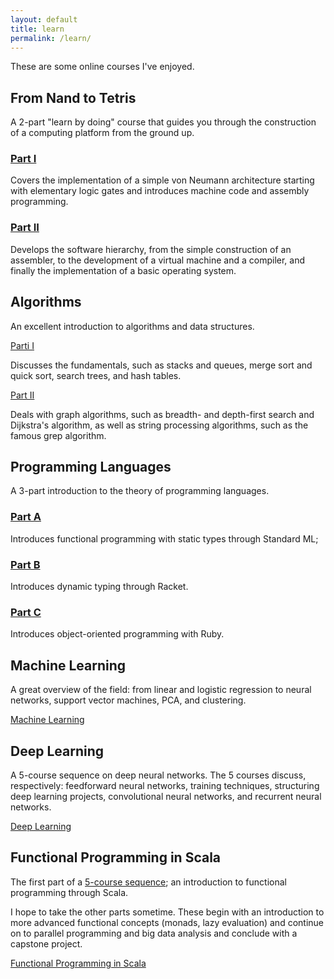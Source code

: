 ```yaml
---
layout: default
title: learn
permalink: /learn/
---
```


These are some online courses I've enjoyed.

## From Nand to Tetris

A 2-part "learn by doing" course that guides you through the construction of a computing platform from the ground up.

### [Part I](https://www.coursera.org/learn/build-a-computer)

Covers the implementation of a simple von Neumann architecture starting with elementary logic gates and
introduces machine code and assembly programming.

### [Part II](https://www.coursera.org/learn/nand2tetris2)

Develops the software hierarchy, from the simple construction
of an assembler, to the development of a virtual machine and a compiler, and finally the implementation of a basic
operating system.

## Algorithms

An excellent introduction to algorithms and data structures.

[Parti I](https://www.coursera.org/learn/algorithms-part1) 

Discusses the fundamentals, such as stacks and queues, merge sort and quick sort, search trees, and hash tables.

[Part II](https://www.coursera.org/learn/algorithms-part2)

Deals with graph algorithms, such as breadth- and depth-first search and Dijkstra's algorithm, as well as
string processing algorithms, such as the famous grep algorithm.

## Programming Languages

A 3-part introduction to the theory of programming languages.

### [Part A](https://www.coursera.org/learn/programming-languages)

Introduces functional programming with static types through Standard ML;

### [Part B](https://www.coursera.org/learn/programming-languages-part-b)

Introduces dynamic typing through Racket.

### [Part C](https://www.coursera.org/learn/programming-languages-part-c)

Introduces object-oriented programming with Ruby.

## Machine Learning

A great overview of the field: from linear and logistic regression to neural networks, support vector machines, PCA, and clustering.

[Machine Learning](https://www.coursera.org/learn/machine-learning)

## Deep Learning

A 5-course sequence on deep neural networks. The 5 courses discuss, respectively: feedforward neural networks, training techniques, structuring deep learning projects, convolutional neural networks, and recurrent neural networks.

[Deep Learning](https://www.coursera.org/specializations/deep-learning)

## Functional Programming in Scala

The first part of a [5-course sequence](https://www.coursera.org/specializations/scala); an introduction to functional programming through Scala.

I hope to take the other parts sometime. These begin with an introduction to more advanced functional concepts (monads, lazy evaluation) and continue on to parallel programming and big data analysis and conclude with a capstone project.

[Functional Programming in Scala](https://www.coursera.org/learn/progfun1)
